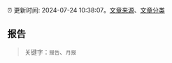 :alarm_clock: 更新时间: 2024-07-24 10:38:07。[文章来源](/README.md)、[文章分类](/TAGS.md)

## 报告


> 关键字：`报告`、`月报`




